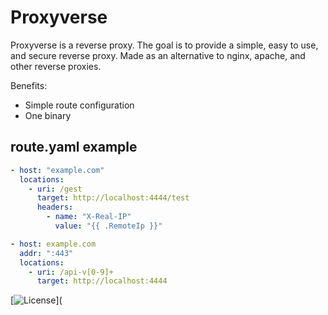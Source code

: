 # Proxyverse

Proxyverse is a reverse proxy. The goal is to provide a simple, easy to use, and secure reverse proxy.
Made as an alternative to nginx, apache, and other reverse proxies.

Benefits:
- Simple route configuration
- One binary


## route.yaml example
    
```yaml
- host: "example.com"
  locations:
    - uri: /gest
      target: http://localhost:4444/test
      headers:
        - name: "X-Real-IP"
          value: "{{ .RemoteIp }}"

- host: example.com
  addr: ":443"
  locations:
    - uri: /api-v[0-9]+
      target: http://localhost:4444

```



[![License](https://img.shields.io/badge/license-MIT-blue.svg)](